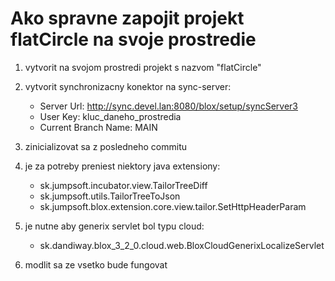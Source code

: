 Ako spravne zapojit projekt flatCircle na svoje prostredie
==========================================================

  1. vytvorit na svojom prostredi projekt s nazvom "flatCircle"
  
  2. vytvorit synchronizacny konektor na sync-server:
      - Server Url: http://sync.devel.lan:8080/blox/setup/syncServer3
      - User Key: kluc_daneho_prostredia
      - Current Branch Name: MAIN
  
  3. zinicializovat sa z posledneho commitu
  
  4. je za potreby preniest niektory java extensiony:
      - sk.jumpsoft.incubator.view.TailorTreeDiff
      - sk.jumpsoft.utils.TailorTreeToJson
      - sk.jumpsoft.blox.extension.core.view.tailor.SetHttpHeaderParam
  
  5. je nutne aby generix servlet bol typu cloud:
      - <servlet-class>sk.dandiway.blox_3_2_0.cloud.web.BloxCloudGenerixLocalizeServlet</servlet-class>
      
  6. modlit sa ze vsetko bude fungovat            